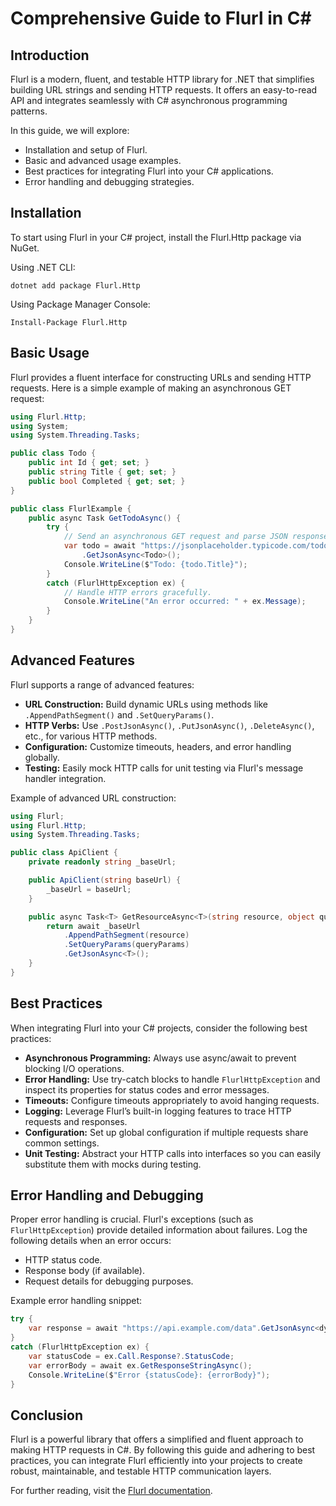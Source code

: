 <!-- nao7sep | o3-mini-high | 2025-04-01T01:28:58Z -->

# Comprehensive Guide to Flurl in C#

## Introduction
Flurl is a modern, fluent, and testable HTTP library for .NET that simplifies building URL strings and sending HTTP requests. It offers an easy-to-read API and integrates seamlessly with C# asynchronous programming patterns.

In this guide, we will explore:
- Installation and setup of Flurl.
- Basic and advanced usage examples.
- Best practices for integrating Flurl into your C# applications.
- Error handling and debugging strategies.

## Installation
To start using Flurl in your C# project, install the Flurl.Http package via NuGet.

Using .NET CLI:
```
dotnet add package Flurl.Http
```

Using Package Manager Console:
```
Install-Package Flurl.Http
```

## Basic Usage
Flurl provides a fluent interface for constructing URLs and sending HTTP requests. Here is a simple example of making an asynchronous GET request:

```csharp
using Flurl.Http;
using System;
using System.Threading.Tasks;

public class Todo {
    public int Id { get; set; }
    public string Title { get; set; }
    public bool Completed { get; set; }
}

public class FlurlExample {
    public async Task GetTodoAsync() {
        try {
            // Send an asynchronous GET request and parse JSON response into a Todo object.
            var todo = await "https://jsonplaceholder.typicode.com/todos/1"
                .GetJsonAsync<Todo>();
            Console.WriteLine($"Todo: {todo.Title}");
        }
        catch (FlurlHttpException ex) {
            // Handle HTTP errors gracefully.
            Console.WriteLine("An error occurred: " + ex.Message);
        }
    }
}
```

## Advanced Features
Flurl supports a range of advanced features:
- **URL Construction:** Build dynamic URLs using methods like `.AppendPathSegment()` and `.SetQueryParams()`.
- **HTTP Verbs:** Use `.PostJsonAsync()`, `.PutJsonAsync()`, `.DeleteAsync()`, etc., for various HTTP methods.
- **Configuration:** Customize timeouts, headers, and error handling globally.
- **Testing:** Easily mock HTTP calls for unit testing via Flurl's message handler integration.

Example of advanced URL construction:
```csharp
using Flurl;
using Flurl.Http;
using System.Threading.Tasks;

public class ApiClient {
    private readonly string _baseUrl;

    public ApiClient(string baseUrl) {
        _baseUrl = baseUrl;
    }

    public async Task<T> GetResourceAsync<T>(string resource, object queryParams = null) {
        return await _baseUrl
            .AppendPathSegment(resource)
            .SetQueryParams(queryParams)
            .GetJsonAsync<T>();
    }
}
```

## Best Practices
When integrating Flurl into your C# projects, consider the following best practices:
- **Asynchronous Programming:** Always use async/await to prevent blocking I/O operations.
- **Error Handling:** Use try-catch blocks to handle `FlurlHttpException` and inspect its properties for status codes and error messages.
- **Timeouts:** Configure timeouts appropriately to avoid hanging requests.
- **Logging:** Leverage Flurl’s built-in logging features to trace HTTP requests and responses.
- **Configuration:** Set up global configuration if multiple requests share common settings.
- **Unit Testing:** Abstract your HTTP calls into interfaces so you can easily substitute them with mocks during testing.

## Error Handling and Debugging
Proper error handling is crucial. Flurl's exceptions (such as `FlurlHttpException`) provide detailed information about failures. Log the following details when an error occurs:
- HTTP status code.
- Response body (if available).
- Request details for debugging purposes.

Example error handling snippet:
```csharp
try {
    var response = await "https://api.example.com/data".GetJsonAsync<dynamic>();
}
catch (FlurlHttpException ex) {
    var statusCode = ex.Call.Response?.StatusCode;
    var errorBody = await ex.GetResponseStringAsync();
    Console.WriteLine($"Error {statusCode}: {errorBody}");
}
```

## Conclusion
Flurl is a powerful library that offers a simplified and fluent approach to making HTTP requests in C#. By following this guide and adhering to best practices, you can integrate Flurl efficiently into your projects to create robust, maintainable, and testable HTTP communication layers.

For further reading, visit the [Flurl documentation](https://flurl.dev/).

